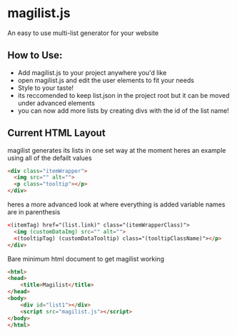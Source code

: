 # magilist.js 
An easy to use multi-list generator for your website

## How to Use:
* Add magilist.js to your project anywhere you'd like
* open magilist.js and edit the user elements to fit your needs
* Style to your taste!
* its reccomended to keep list.json in the project root but it can be moved under advanced elements
* you can now add more lists by creating divs with the id of the list name!

## Current HTML Layout
magilist generates its lists in one set way at the moment
heres an example using all of the defailt values
```HTML
<div class="itemWrapper">
  <img src="" alt="">
  <p class="tooltip"></p>
</div>
```

heres a more advanced look at where everything is added
variable names are in parenthesis
```HTML
<(itemTag) href="(list.link)" class="(itemWrapperClass)">
  <img (customDataImg) src="" alt="">
  <(tooltipTag) (customDataTooltip) class="(tooltipClassName)"></p>
</div>
```

Bare minimum html document to get magilist working
```HTML
<html>
<head>
    <title>Magilist</title>
</head>
<body>
    <div id="list1"></div>
    <script src="magilist.js"></script>
</body>
</html>
```
